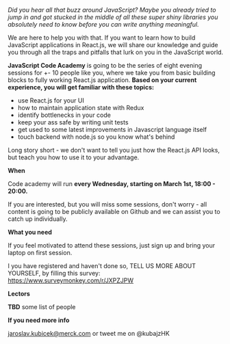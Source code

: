 *Did you hear all that buzz around JavaScript? Maybe you already tried to jump in and got stucked in the middle of all these super shiny libraries you absolutely need to know before you can write anything meaningful.*

We are here to help you with that. If you want to learn how to build JavaScript applications in React.js, we will share our knowledge and guide you through all the traps and pitfalls that lurk on you in the JavaScript world.

**JavaScript Code Academy** is going to be the series of eight evening sessions for +- 10 people like you, where we take you from basic building blocks to fully working React.js application. **Based on your current experience, you will get familiar with these topics:**

- use React.js for your UI
- how to maintain application state with Redux
- identify bottlenecks in your code
- keep your ass safe by writing unit tests
- get used to some latest improvements in Javascript language itself
- touch backend with node.js so you know what's behind

Long story short - we don't want to tell you just how the React.js API looks, but teach you how to use it to your advantage.

**When**

Code academy will run **every Wednesday, starting on March 1st, 18:00 - 20:00.**

If you are interested, but you will miss some sessions, don't worry - all content is going to be publicly available on Github and we can assist you to catch up individually.

**What you need**

If you feel motivated to attend these sessions, just sign up and bring your laptop on first session.

I you have registered and haven't done so, TELL US MORE ABOUT YOURSELF, by filling this survey: https://www.surveymonkey.com/r/JXPZJPW

**Lectors**

**TBD** some list of people

**If you need more info**

jaroslav.kubicek@merck.com or tweet me on @kubajzHK

